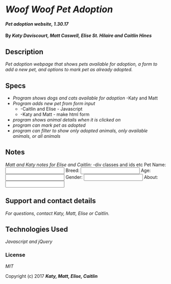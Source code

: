 # _Woof Woof Pet Adoption_

#### _Pet adoption website, 1.30.17_

#### By _**Katy Daviscourt, Matt Caswell, Elise St. Hilaire and Caitlin Hines**_

## Description

_Pet adoption webpage that shows pets available for adoption, a form to add a new pet, and options to mark pet as already adopted._

## Specs

* _Program shows dogs and cats available for adoption_
  -Katy and Matt
* _Program adds new pet from form input_
  * -Caitlin and Elise - Javascript
  * -Katy and Matt - make html form
* _program shows animal details when it is clicked on_
* _program can mark pet as adopted_
* _program can filter to show only adopted animals, only available animals, or all animals_

## Notes

_Matt and Katy notes for Elise and Caitlin:_
  -div classes and ids etc
  <label for="pet-info">Pet Name:</label>
  <input id="name" type="text">
  <label for="pet-info">Breed:</label>
  <input id="breed" type="text">
  <label for="pet-info">Age:</label>
  <input id="age" type="text">
  <label for="pet-info">Gender:</label>
  <input id="gender" type="text">
  <label for="pet-info">About:</label>
  <input id="about" type="text">

## Support and contact details

_For questions, contact Katy, Matt, Elise or Caitlin._

## Technologies Used

_Javascript and jQuery_

### License

*MIT*

Copyright (c) 2017 **_Katy, Matt, Elise, Caitlin_**
